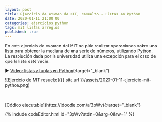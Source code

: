 ```yaml
---
layout: post
title: Ejercicio de examen de MIT, resuelto - Listas en Python
date: 2020-01-11 21:00:00
categories: ejercicios python
tags: mit listas arreglos
published: true
---
```


En este ejercicio de examen del MIT se pide realizar operaciones sobre una lista para obtener la mediana de una serie de números, utilizando Python. La resolución dada por la universidad utiliza una excepción para el caso de que la lista esté vacía.

▶️ [Video: listas y tuplas en Python](https://www.youtube.com/watch?v=TEHBEGj1MSU){:target="_blank"}

![Ejercicio de MIT resuelto]({{ site.url }}/assets/2020-01-11-ejercicio-mit-python.png)

<br />
<br />
[Código ejecutable](https://jdoodle.com/a/3pWv){:target="_blank"}

{% include codeEditor.html id="3pWv?stdin=0&arg=0&rw=1" %}
